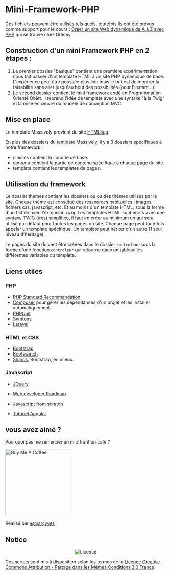 # Mini-Framework-PHP

Ces fichiers peuvent être utilisés tels quels, toutefois ils ont été prévus comme support pour le cours : [Créer un site Web dynamique de A à Z avec PHP](https://www.udemy.com/course/votre-site-web-en-php/?referralCode=6052B85326FD5DDC78EC) qui se trouve chez Udemy.

## Construction d'un mini Framework PHP en 2 étapes :

1. Le premier dossier "basique" contient une première expérimentation nous fait passer d'un template HTML à un site PHP dynamique de base. L'expérience peut être poussée plus loin mais le but est de montrer la faisabilité sans aller jusqu'au bout des possibilités (pour l'instant...).
2. Le second dossier contient le mini framework codé en Programmation Orienté Objet. Il reprend l'idée de template avec une syntaxe "à la Twig" et la mise en œuvre du modèle de conception MVC.

## Mise en place

Le template Massively provient du site [HTML5up](https://html5up.net/).

En plus des dossiers du template Massively, il y a 3 dossiers spécifiques à notre framework :

- classes contient la librairie de base.
- contenu contient la partie de contenu spécifique à chaque page du site.
- template contient les templates de pages.

## Utilisation du framework

Le dossier themes contient les dossiers du ou des thèmes utilisés par le site. Chaque thème est constitué des ressources habituelles : images, fichiers css, javascript, etc. Et au moins d'un template HTML, sous la forme d'un fichier avec l'extension `twig`.
Les templates HTML sont écrits avec une syntaxe TWIG (très) simplifiée, il faut en créer au minimum un qui sera utilisé par défaut pour toutes les pages du site. Chaque page peut toutefois appeler un template spécifique.
Un template peut hériter d'un autre (1 seul niveau d'héritage).

Le pages du site doivent être créées dans le dossier `controleur` sous la forme d'une fonction `controleur` qui retourne dans un tableau les différentes variables du template.

## Liens utiles

### PHP

- [PHP Standard Recommandation](https://www.php-fig.org/psr/)
- [Composer](https://getcomposer.org/) pour gérer les dépendances d'un projet et les installer automatiquement.
- [PHPUnit](https://phpunit.de/)
- [Symfony](https://symfony.com/)
- [Laravel](https://laravel.com/)

### HTML et CSS

- [Bootstrap](https://getbootstrap.com/)
- [Bootswatch](https://bootswatch.com/)
- [Shards](https://designrevision.com/downloads/shards/), Bootstrap, en mieux.

### Javascript

- [JQuery](https://jquery.com/)

- [Web developer Roadmap](https://github.com/kamranahmedse/developer-roadmap)
- [Javascript from scratch](https://github.com/naomihauret/js-stack-from-scratch/)
- [Tutoriel Angular](https://www.dropbox.com/s/ad1va8ia9blf9mi/Capture%20d%27%C3%A9cran%202019-07-11%2020.44.57.png?dl=0)

## vous avez aimé ?
Pourquoi pas me remercier en m'offrant un café ?

<a href="https://www.buymeacoffee.com/marcyves" target="_blank"><img src="https://cdn.buymeacoffee.com/buttons/v2/default-blue.png" alt="Buy Me A Coffee" width="210" ></a>

Réalisé par [@marcyves](https://github.com/marcyves)
## Notice

<p align="center"><img src="https://licensebuttons.net/l/by-sa/3.0/fr/88x31.png" alt="Licence"></p>

Ces scripts sont mis à disposition selon les termes de la [Licence Creative Commons Attribution - Partage dans les Mêmes Conditions 3.0 France](https://creativecommons.org/licenses/by-sa/3.0/fr/).
